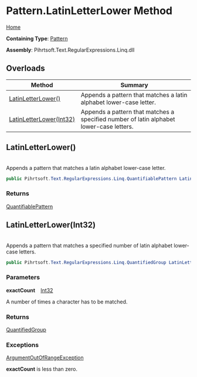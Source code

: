 # Pattern\.LatinLetterLower Method

[Home](../../../../../../README.md)

**Containing Type**: [Pattern](../README.md)

**Assembly**: Pihrtsoft\.Text\.RegularExpressions\.Linq\.dll

## Overloads

| Method | Summary |
| ------ | ------- |
| [LatinLetterLower()](#Pihrtsoft_Text_RegularExpressions_Linq_Pattern_LatinLetterLower) | Appends a pattern that matches a latin alphabet lower\-case letter\. |
| [LatinLetterLower(Int32)](#Pihrtsoft_Text_RegularExpressions_Linq_Pattern_LatinLetterLower_System_Int32_) | Appends a pattern that matches a specified number of latin alphabet lower\-case letters\. |

## LatinLetterLower\(\) <a id="Pihrtsoft_Text_RegularExpressions_Linq_Pattern_LatinLetterLower"></a>

\
Appends a pattern that matches a latin alphabet lower\-case letter\.

```csharp
public Pihrtsoft.Text.RegularExpressions.Linq.QuantifiablePattern LatinLetterLower()
```

### Returns

[QuantifiablePattern](../../QuantifiablePattern/README.md)

## LatinLetterLower\(Int32\) <a id="Pihrtsoft_Text_RegularExpressions_Linq_Pattern_LatinLetterLower_System_Int32_"></a>

\
Appends a pattern that matches a specified number of latin alphabet lower\-case letters\.

```csharp
public Pihrtsoft.Text.RegularExpressions.Linq.QuantifiedGroup LatinLetterLower(int exactCount)
```

### Parameters

**exactCount** &ensp; [Int32](https://docs.microsoft.com/en-us/dotnet/api/system.int32)

A number of times a character has to be matched\.

### Returns

[QuantifiedGroup](../../QuantifiedGroup/README.md)

### Exceptions

[ArgumentOutOfRangeException](https://docs.microsoft.com/en-us/dotnet/api/system.argumentoutofrangeexception)

**exactCount** is less than zero\.

